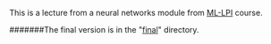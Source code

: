 This is a lecture from a neural networks module from [ML-LPI](https://github.com/depot-hep/ml-lpi) course.

#######The final version is in the "[final](https://github.com/SergeyKorpachev/python/tree/master/final)" directory.
